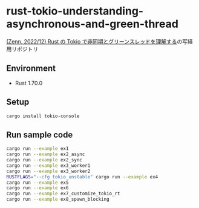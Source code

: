 # rust-tokio-understanding-asynchronous-and-green-thread

[(Zenn, 2022/12) Rust の Tokio で非同期とグリーンスレッドを理解する](https://zenn.dev/tfutada/articles/5e87d6e7131e8e)の写経用リポジトリ

## Environment

- Rust 1.70.0

## Setup

```sh
cargo install tokio-console
```

## Run sample code

```sh
cargo run --example ex1
cargo run --example ex2_async
cargo run --example ex2_sync
cargo run --example ex3_worker1
cargo run --example ex3_worker2
RUSTFLAGS="--cfg tokio_unstable" cargo run --example ex4
cargo run --example ex5
cargo run --example ex6
cargo run --example ex7_customize_tokio_rt
cargo run --example ex8_spawn_blocking
```

